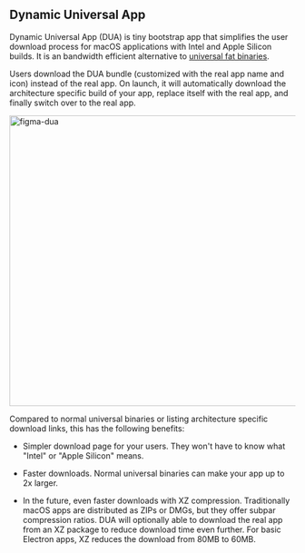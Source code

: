 ## Dynamic Universal App

Dynamic Universal App (DUA) is tiny bootstrap app that simplifies the user
download process for macOS applications with Intel and Apple Silicon builds.
It is an bandwidth efficient alternative to [universal fat binaries](https://developer.apple.com/documentation/apple-silicon/building-a-universal-macos-binary).

Users download the DUA bundle (customized with the real app name and icon)
instead of the real app. On launch, it will automatically download the
architecture specific build of your app, replace itself with the real app, and
finally switch over to the real app.

<img width="512" alt="figma-dua" src="https://user-images.githubusercontent.com/1319028/116702718-1bd37000-a9d2-11eb-9f36-bf7ede60de1b.png">

Compared to normal universal binaries or listing architecture specific
download links, this has the following benefits:

* Simpler download page for your users. They won't have to know what "Intel" or
  "Apple Silicon" means.

* Faster downloads. Normal universal binaries can make your app up to 2x
  larger.

* In the future, even faster downloads with XZ compression. Traditionally
  macOS apps are distributed as ZIPs or DMGs, but they offer subpar
  compression ratios. DUA will optionally able to download the real app from
  an XZ package to reduce download time even further. For basic Electron apps,
  XZ reduces the download from 80MB to 60MB.
